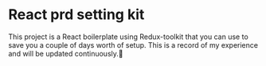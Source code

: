 # React prd setting kit

This project is a React boilerplate using Redux-toolkit that you can use to save you a couple of days worth of setup. 
This is a record of my experience and will be updated continuously.🚀
